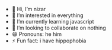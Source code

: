 - 👋 Hi, I’m nizar
- 👀 I’m interested in everything
- 🌱 I’m currently learning javascript
- 💞️ I’m looking to collaborate on nothing
- 😄 Pronouns: he him
- ⚡ Fun fact: i have hippophobia

<!---
5unna-12/5unna-12 is a ✨ special ✨ repository because its `README.md` (this file) appears on your GitHub profile.
You can click the Preview link to take a look at your changes.
--->
